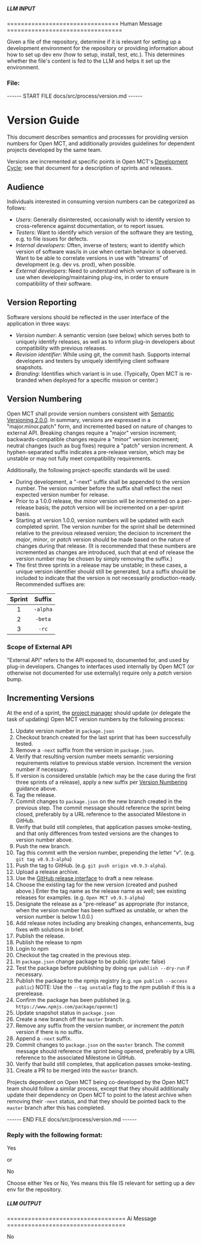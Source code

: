 ##### LLM INPUT #####
================================ Human Message =================================

Given a file of the repository, determine if it is relevant for setting up a development environment for the repository or providing information about how to set up dev env (how to setup, install, test, etc.). This determines whether the file's content is fed to the LLM and helps it set up the environment.

### File:
------ START FILE docs/src/process/version.md ------
# Version Guide

This document describes semantics and processes for providing version
numbers for Open MCT, and additionally provides guidelines for dependent
projects developed by the same team.

Versions are incremented at specific points in Open MCT's
[Development Cycle](cycle.md); see that document for a description of
sprints and releases.

## Audience

Individuals interested in consuming version numbers can be categorized as
follows:

* _Users_: Generally disinterested, occasionally wish to identify version
  to cross-reference against documentation, or to report issues.
* _Testers_: Want to identify which version of the software they are
  testing, e.g. to file issues for defects.
* _Internal developers_: Often, inverse of testers; want to identify which
  version of software was/is in use when certain behavior is observed. Want
  to be able to correlate versions in use with “streams” of development
  (e.g. dev vs. prod), when possible.
* _External developers_: Need to understand which version of software is
  in use when developing/maintaining plug-ins, in order to ensure
  compatibility of their software.

## Version Reporting

Software versions should be reflected in the user interface of the
application in three ways:

* _Version number_: A semantic version (see below) which serves both to
  uniquely identify releases, as well as to inform plug-in developers
  about compatibility with previous releases.
* _Revision identifier_: While using git, the commit hash. Supports
  internal developers and testers by uniquely identifying client
  software snapshots.
* _Branding_: Identifies which variant is in use. (Typically, Open MCT
  is re-branded when deployed for a specific mission or center.)

## Version Numbering

Open MCT shall provide version numbers consistent with
[Semantic Versioning 2.0.0](http://semver.org/). In summary, versions
are expressed in a "major.minor.patch" form, and incremented based on
nature of changes to external API. Breaking changes require a "major"
version increment; backwards-compatible changes require a "minor"
version increment; neutral changes (such as bug fixes) require a "patch"
version increment. A hyphen-separated suffix indicates a pre-release
version, which may be unstable or may not fully meet compatibility
requirements.

Additionally, the following project-specific standards will be used:

* During development, a "-next" suffix shall be appended to the
  version number. The version number before the suffix shall reflect
  the next expected version number for release.
* Prior to a 1.0.0 release, the _minor_ version will be incremented
  on a per-release basis; the _patch_ version will be incremented on a
  per-sprint basis.
* Starting at version 1.0.0, version numbers will be updated with each
  completed sprint. The version number for the sprint shall be
  determined relative to the previous released version; the decision
  to increment the _major_, _minor_, or _patch_ version should be
  made based on the nature of changes during that release. (It is
  recommended that these numbers are incremented as changes are
  introduced, such that at end of release the version number may
  be chosen by simply removing the suffix.)
* The first three sprints in a release may be unstable; in these cases, a
  unique version identifier should still be generated, but a suffix
  should be included to indicate that the version is not necessarily
  production-ready. Recommended suffixes are:

 Sprint |  Suffix
:------:|:--------:
   1    | `-alpha`
   2    | `-beta`
   3    | `-rc`

### Scope of External API

"External API" refers to the API exposed to, documented for, and used by
plug-in developers. Changes to interfaces used internally by Open MCT
(or otherwise not documented for use externally) require only a _patch_
version bump.

## Incrementing Versions

At the end of a sprint, the [project manager](cycle.md#roles)
should update (or delegate the task of updating) Open MCT version
numbers by the following process:

1. Update version number in `package.json`
  1. Checkout branch created for the last sprint that has been successfully tested.
  2. Remove a `-next` suffix from the version in `package.json`.
  3. Verify that resulting version number meets semantic versioning
     requirements relative to previous stable version. Increment the 
     version number if necessary.
  4. If version is considered unstable (which may be the case during
     the first three sprints of a release), apply a new suffix per
     [Version Numbering](#version-numbering) guidance above.
2. Tag the release.
  1. Commit changes to `package.json` on the new branch created in 
     the previous step.
     The commit message should reference the sprint being closed,
     preferably by a URL reference to the associated Milestone in
     GitHub.
  2. Verify that build still completes, that application passes
     smoke-testing, and that only differences from tested versions
     are the changes to version number above.
  3. Push the new branch.
  4. Tag this commit with the version number, prepending the letter "v".
     (e.g. `git tag v0.9.3-alpha`)
  5. Push the tag to GitHub. (e.g. `git push origin v0.9.3-alpha`).
3. Upload a release archive.
  1. Use the [GitHub release interface](https://github.com/nasa/openmct/releases)
     to draft a new release.
  2. Choose the existing tag for the new version (created and pushed above.)
     Enter the tag name as the release name as well; see existing releases
     for examples. (e.g. `Open MCT v0.9.3-alpha`)
  3. Designate the release as a "pre-release" as appropriate (for instance,
     when the version number has been suffixed as unstable, or when
     the version number is below 1.0.0.)
  4. Add release notes including any breaking changes, enhancements, 
     bug fixes with solutions in brief.
  5. Publish the release.
4. Publish the release to npm
  1. Login to npm
  2. Checkout the tag created in the previous step.
  3. In `package.json` change package to be public (private: false)
  4. Test the package before publishing by doing `npm publish --dry-run` 
     if necessary.
  5. Publish the package to the npmjs registry (e.g. `npm publish --access public`) 
     NOTE: Use the `--tag unstable` flag to the npm publish if this is a prerelease.
  6. Confirm the package has been published (e.g. `https://www.npmjs.com/package/openmct`)
5. Update snapshot status in `package.json`
  1. Create a new branch off the `master` branch.
  2. Remove any suffix from the version number, 
     or increment the _patch_ version if there is no suffix.
  3. Append a `-next` suffix.
  4. Commit changes to `package.json` on the `master` branch.
     The commit message should reference the sprint being opened,
     preferably by a URL reference to the associated Milestone in
     GitHub.
  5. Verify that build still completes, that application passes
     smoke-testing.
  6. Create a PR to be merged into the `master` branch.

Projects dependent on Open MCT being co-developed by the Open MCT
team should follow a similar process, except that they should
additionally update their dependency on Open MCT to point to the
latest archive when removing their `-next` status, and
that they should be pointed back to the `master` branch after
this has completed.

------ END FILE docs/src/process/version.md ------

### Reply with the following format:

<rel>Yes</rel>

or

<rel>No</rel>

Choose either Yes or No, Yes means this file IS relevant for setting up a dev env for the repository.

##### LLM OUTPUT #####
================================== Ai Message ==================================

<rel>No</rel>